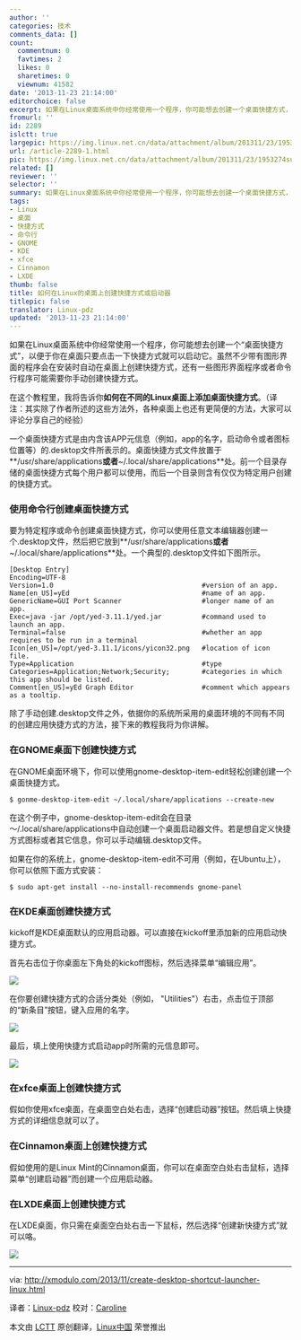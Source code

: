 ```yaml
---
author: ''
categories: 技术
comments_data: []
count:
  commentnum: 0
  favtimes: 2
  likes: 0
  sharetimes: 0
  viewnum: 41582
date: '2013-11-23 21:14:00'
editorchoice: false
excerpt: 如果在Linux桌面系统中你经常使用一个程序，你可能想去创建一个桌面快捷方式，以便于你在桌面只要点击一下快捷方式就可以启动它。虽然不少带有图形界面的程序会在安装时自动在桌面上创建快捷方式，还有一些图形界面  ...
fromurl: ''
id: 2289
islctt: true
largepic: https://img.linux.net.cn/data/attachment/album/201311/23/1953274su55z5bkukp745r.jpg
url: /article-2289-1.html
pic: https://img.linux.net.cn/data/attachment/album/201311/23/1953274su55z5bkukp745r.jpg.thumb.jpg
related: []
reviewer: ''
selector: ''
summary: 如果在Linux桌面系统中你经常使用一个程序，你可能想去创建一个桌面快捷方式，以便于你在桌面只要点击一下快捷方式就可以启动它。虽然不少带有图形界面的程序会在安装时自动在桌面上创建快捷方式，还有一些图形界面  ...
tags:
- Linux
- 桌面
- 快捷方式
- 命令行
- GNOME
- KDE
- xfce
- Cinnamon
- LXDE
thumb: false
title: 如何在Linux的桌面上创建快捷方式或启动器
titlepic: false
translator: Linux-pdz
updated: '2013-11-23 21:14:00'
---
```


如果在Linux桌面系统中你经常使用一个程序，你可能想去创建一个“桌面快捷方式”，以便于你在桌面只要点击一下快捷方式就可以启动它。虽然不少带有图形界面的程序会在安装时自动在桌面上创建快捷方式，还有一些图形界面程序或者命令行程序可能需要你手动创建快捷方式。


在这个教程里，我将告诉你**如何在不同的Linux桌面上添加桌面快捷方式**。（译注：其实除了作者所述的这些方法外，各种桌面上也还有更简便的方法，大家可以评论分享自己的经验）


一个桌面快捷方式是由内含该APP元信息（例如，app的名字，启动命令或者图标位置等）的.desktop文件所表示的。桌面快捷方式文件放置于**/usr/share/applications**或者**~/.local/share/applications**处。前一个目录存储的桌面快捷方式每个用户都可以使用，而后一个目录则含有仅仅为特定用户创建的快捷方式。


### 使用命令行创建桌面快捷方式


要为特定程序或命令创建桌面快捷方式，你可以使用任意文本编辑器创建一个.desktop文件，然后把它放到**/usr/share/applications**或者**~/.local/share/applications**处。一个典型的.desktop文件如下图所示。



```
[Desktop Entry]
Encoding=UTF-8
Version=1.0                                     #version of an app.
Name[en_US]=yEd                                 #name of an app.
GenericName=GUI Port Scanner                    #longer name of an app.
Exec=java -jar /opt/yed-3.11.1/yed.jar          #command used to launch an app.
Terminal=false                                  #whether an app requires to be run in a terminal
Icon[en_US]=/opt/yed-3.11.1/icons/yicon32.png   #location of icon file.
Type=Application                                #type
Categories=Application;Network;Security;        #categories in which this app should be listed.
Comment[en_US]=yEd Graph Editor                 #comment which appears as a tooltip.

```

除了手动创建.desktop文件之外，依据你的系统所采用的桌面环境的不同有不同的创建应用快捷方式的方法，接下来的教程我将为你讲解。


### 在GNOME桌面下创建快捷方式


在GNOME桌面环境下，你可以使用gnome-desktop-item-edit轻松创建创建一个桌面快捷方式。



```
$ gonme-desktop-item-edit ~/.local/share/applications --create-new 
```

在这个例子中，gnome-desktop-item-edit会在目录～/.local/share/applications中自动创建一个桌面启动器文件。若是想自定义快捷方式图标或者其它信息，你可以手动编辑.desktop文件。


如果在你的系统上，gnome-desktop-item-edit不可用（例如，在Ubuntu上），你可以依照下面方式安装：



```
$ sudo apt-get install --no-install-recommends gnome-panel 
```

### 在KDE桌面创建快捷方式


kickoff是KDE桌面默认的应用启动器。可以直接在kickoff里添加新的应用启动快捷方式。


首先右击位于你桌面左下角处的kickoff图标，然后选择菜单“编辑应用”。


[![](https://img.linux.net.cn/data/attachment/album/201311/23/1953274su55z5bkukp745r.jpg)](http://www.flickr.com/photos/xmodulo/10848506344/)


在你要创建快捷方式的合适分类处（例如， "Utilities"）右击，点击位于顶部的“新条目”按钮，键入应用的名字。


[![](https://img.linux.net.cn/data/attachment/album/201311/23/195330f11c5cokmkpyucxk.jpg)](http://www.flickr.com/photos/xmodulo/10848418496/)


最后，填上使用快捷方式启动app时所需的元信息即可。


[![](https://img.linux.net.cn/data/attachment/album/201311/23/195332yy03fgbay4bq4wsz.jpg)](http://www.flickr.com/photos/xmodulo/10848506284/)


### 在xfce桌面上创建快捷方式


假如你使用xfce桌面，在桌面空白处右击，选择“创建启动器”按钮。然后填上快捷方式的详细信息就可以了。


### 在Cinnamon桌面上创建快捷方式


假如使用的是Linux Mint的Cinnamon桌面，你可以在桌面空白处右击鼠标，选择菜单“创建启动器”而创建一个应用启动器。


### 在LXDE桌面上创建快捷方式


在LXDE桌面，你只需在桌面空白处右击一下鼠标，然后选择“创建新快捷方式”就可以咯。


[![](https://img.linux.net.cn/data/attachment/album/201311/23/1953353ihzabwnbpibwybp.jpg)](http://www.flickr.com/photos/xmodulo/10848922593/)




---


via: <http://xmodulo.com/2013/11/create-desktop-shortcut-launcher-linux.html>


译者：[Linux-pdz](https://github.com/Linux-pdz) 校对：[Caroline](https://github.com/carolinewuyan)


本文由 [LCTT](https://github.com/LCTT/TranslateProject) 原创翻译，[Linux中国](http://linux.cn/) 荣誉推出